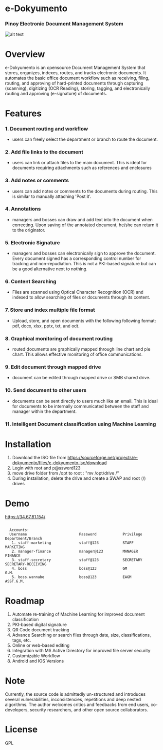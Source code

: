 # e-Dokyumento 
### Pinoy Electronic Document Management System 
![alt text](https://github.com/nelsonmaligro/e-Dokyumento/blob/master/public/images/edokyu.png)

# Overview
e-Dokyumento is an opensource Document Management System that stores, organizes, indexes, routes, and tracks
electronic documents. It automates the basic office document workflow such as receiving, filing, routing, and approving
of hard-printed documents through capturing (scanning), digitizing (OCR Reading), storing, tagging, and electronically routing 
and approving (e-signature) of documents. 

# Features
### 1. Document routing and workflow 
   - users can freely select the department or branch to route the document.
### 2. Add file links to the document 
   - users can link or attach files to the main document. This is ideal for documents requiring attachments such as references and enclosures
### 3. Add notes or comments 
   - users can add notes or comments to the documents during routing. This is similar to manually attaching 'Post it'.
### 4. Annotations 
   - managers and bosses can draw and add text into the document when correcting. Upon saving of the annotated document, 
   he/she can return it to the originator.
### 5. Electronic Signature 
   - managers and bosses can electronically sign to approve the document. Every document signed has a corresponding control number 
   for tracking and non-repudiation. This is not a PKI-based signature but can be a good alternative next to nothing.
### 6. Content Searching 
   - Files are scanned using Optical Character Recognition (OCR) and indexed to allow searching of files or documents through its content.
### 7. Store and index multiple file format 
   - Upload, store, and open documents with the following following format: pdf, docx, xlsx, pptx, txt, and odt.
### 8. Graphical monitoring of document routing 
   - routed documents are graphically mapped through line chart and pie chart. This allows effective monitoring of office communications.
### 9. Edit document through mapped drive 
   - document can be edited through mapped drive or SMB shared drive.
### 10. Send document to other users 
   - documents can be sent directly to users much like an email. This is ideal for documents to be internally communicated between the staff and manager within the department.
### 11. Intelligent Document classification using Machine Learning

# Installation
  1. Download the ISO file from https://sourceforge.net/projects/e-dokyumento/files/e-dokyumento.iso/download
  2. Login with root and p@ssword123
  3. move drive folder from /opt to root :  "mv /opt/drive /"
  4. During installation, delete the drive and create a SWAP and root (/) drives

# Demo
  https://34.67.81.154/
  <pre><code>
  Accounts:
  Username                        Password            Privilege           Department/Branch
   1. staff-marketing             staff@123           STAFF               MARKETING
   2. manager-finance             manager@123         MANAGER             FINANCE
   3. staff-secretary             staff@123           SECRETARY           SECRETARY-RECEIVING
   4. boss                        boss@123            GM                  G.M.
   5. boss.wannabe                boss@123            EAGM                ASST.G.M.
</code></pre>

# Roadmap

  1. Automate re-training of Machine Learning for improved document classification
  2. PKI-based digital signature
  3. QR Code document tracking
  4. Advance Searching or search files through date, size, classifications, tags, etc.
  5. Online or web-based editing
  6. Integration with MS Active Directory for improved file server security
  7. Customizable Workflow
  9. Android and IOS Versions

# Note
Currently, the source code is admittedly un-structured and introduces several vulnerabilities, inconsistencies, repetitions and 
deep nested algorithms. The author welcomes critics and feedbacks from end users, co-developers, security researchers, and 
other open source collaborators.

# License
GPL
